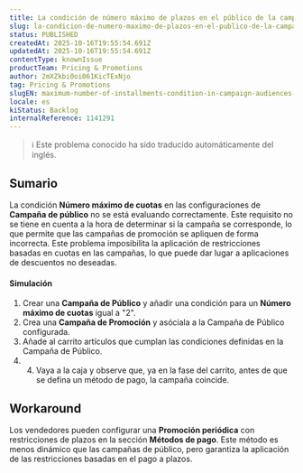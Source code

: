 ```yaml
---
title: La condición de número máximo de plazos en el público de la campaña no se evalúa correctamente
slug: la-condicion-de-numero-maximo-de-plazos-en-el-publico-de-la-campana-no-se-evalua-correctamente
status: PUBLISHED
createdAt: 2025-10-16T19:55:54.691Z
updatedAt: 2025-10-16T19:55:54.691Z
contentType: knownIssue
productTeam: Pricing & Promotions
author: 2mXZkbi0oi061KicTExNjo
tag: Pricing & Promotions
slugEN: maximum-number-of-installments-condition-in-campaign-audiences-is-not-evaluated-correctly
locale: es
kiStatus: Backlog
internalReference: 1141291
---
```


>ℹ️ Este problema conocido ha sido traducido automáticamente del inglés.

## Sumario


La condición **Número máximo de cuotas** en las configuraciones de **Campaña de público** no se está evaluando correctamente. Este requisito no se tiene en cuenta a la hora de determinar si la campaña se corresponde, lo que permite que las campañas de promoción se apliquen de forma incorrecta. Este problema imposibilita la aplicación de restricciones basadas en cuotas en las campañas, lo que puede dar lugar a aplicaciones de descuentos no deseadas.


#### Simulación



1. Crear una **Campaña de Público** y añadir una condición para un **Número máximo de cuotas** igual a "2".
2. Crea una **Campaña de Promoción** y asóciala a la Campaña de Público configurada.
3. Añade al carrito artículos que cumplan las condiciones definidas en la Campaña de Público.
4. 4. Vaya a la caja y observe que, ya en la fase del carrito, antes de que se defina un método de pago, la campaña coincide.

## Workaround


Los vendedores pueden configurar una **Promoción periódica** con restricciones de plazos en la sección **Métodos de pago**. Este método es menos dinámico que las campañas de público, pero garantiza la aplicación de las restricciones basadas en el pago a plazos.


